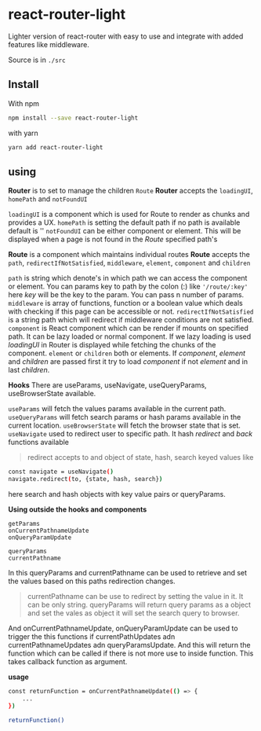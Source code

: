 # react-router-light
Lighter version of react-router with easy to use and integrate with added features like middleware.

Source is in ```./src```

## Install 

With npm
```bash
npm install --save react-router-light
```
with yarn 
```bash
yarn add react-router-light
```

## using

**Router** is to set to manage the children ```Route```
**Router** accepts the ```loadingUI```, ```homePath``` and ```notFoundUI```

```loadingUI``` is a component which is used for Route to render as chunks and provides a UX.
```homePath``` is setting the default path if no path is available default is '\'
```notFoundUI``` can be either component or element. This will be displayed when a page is not found in the *Route* specified path's


**Route** is a component which maintains individual routes
**Route** accepts the ```path```, ```redirectIfNotSatisfied```, ```middleware```, ```element```, ```component``` and ```children```

```path``` is string which denote's in which path we can access the component or element. You can params key to path by the colon (:) like ```'/route/:key'``` here *key* will be the key to the param. You can pass n number of params.
```middleware``` is array of functions, function or a boolean value which deals with checking if this page can be accessible or not.
```redirectIfNotSatisfied``` is a string path which will redirect if middleware conditions are not satisfied.
```component``` is React component which can be render if mounts on specified path. It can be lazy loaded or normal component. If we lazy loading is used *loadingUI* in Router is displayed while fetching the chunks of the component.
```element``` or ```children``` both or elements.
If *component*, *element* and *children* are passed first it try to load *component* if not *element* and in last *children*.


**Hooks**
There are useParams, useNavigate, useQueryParams, useBrowserState available.

```useParams``` will fetch the values params available in the current path.
```useQueryParams``` will fetch search params or hash params available in the current location.
```useBrowserState``` will fetch the browser state that is set.
```useNavigate``` used to redirect user to specific path. It hash *redirect* and *back* functions available
>redirect accepts to and object of state, hash, search keyed values like 
```bash 
const navigate = useNavigate()
navigate.redirect(to, {state, hash, search})
```
here search and hash objects with key value pairs or queryParams.

**Using outside the hooks and components**
```
getParams
onCurrentPathnameUpdate
onQueryParamUpdate

queryParams
currentPathname
```

In this queryParams and currentPathname can be used to retrieve and set the values based on this paths redirection changes.
>currentPathname can be use to redirect by setting the value in it. It can be only string.
>queryParams will return query params as a object and set the vales as object it will set the search query to browser.

And onCurrentPathnameUpdate, onQueryParamUpdate can be used to trigger the this functions if currentPathUpdates adn currentPathnameUpdates adn queryParamsUpdate. And this will return the function which can be called if there is not more use to  inside function. This takes callback function as argument.

**usage**
```bash
const returnFunction = onCurrentPathnameUpdate(() => {
    ...
})

returnFunction()
```

